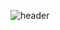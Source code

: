 ![header](https://capsule-render.vercel.app/api?type=waving&color=auto&height=300&section=header&text=I'm%20Subin%20render&fontSize=90&animation=fadeIn)
